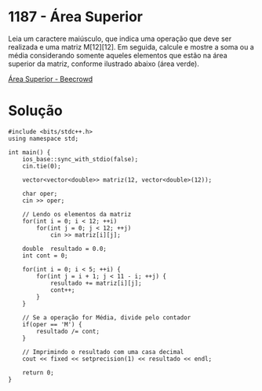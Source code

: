 # 1187 - Área Superior

Leia um caractere maiúsculo, que indica uma operação que deve ser realizada e uma matriz M[12][12]. Em seguida, calcule e mostre a soma ou a média considerando somente aqueles elementos que estão na área superior da matriz, conforme ilustrado abaixo (área verde).

[Área Superior - Beecrowd](https://www.beecrowd.com.br/judge/pt/problems/view/1187)

# Solução

```
#include <bits/stdc++.h>
using namespace std;

int main() {
    ios_base::sync_with_stdio(false);
    cin.tie(0);

    vector<vector<double>> matriz(12, vector<double>(12));

    char oper;
    cin >> oper;

    // Lendo os elementos da matriz
    for(int i = 0; i < 12; ++i)
        for(int j = 0; j < 12; ++j)
            cin >> matriz[i][j];

    double  resultado = 0.0;
    int cont = 0;
    
    for(int i = 0; i < 5; ++i) {
        for(int j = i + 1; j < 11 - i; ++j) {
            resultado += matriz[i][j];
            cont++;
        }
    }

    // Se a operação for Média, divide pelo contador
    if(oper == 'M') {
        resultado /= cont;
    }

    // Imprimindo o resultado com uma casa decimal
    cout << fixed << setprecision(1) << resultado << endl;

    return 0;
}
```
